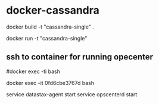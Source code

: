 # docker-cassandra

docker build -t "cassandra-single" .

docker run -t "cassandra-single"


## ssh to container for running opecenter
#docker exec -ti <CONTAINER ID> bash


docker exec -it 0fd6cbe3767d bash



service datastax-agent start
service opscenterd start
